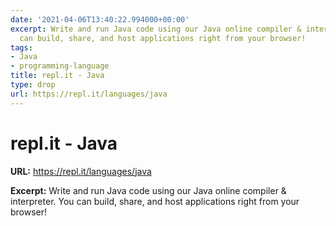 ```yaml
---
date: '2021-04-06T13:40:22.994000+00:00'
excerpt: Write and run Java code using our Java online compiler & interpreter. You
  can build, share, and host applications right from your browser!
tags:
- Java
- programming-language
title: repl.it - Java
type: drop
url: https://repl.it/languages/java
---
```


# repl.it - Java

**URL:** https://repl.it/languages/java

**Excerpt:** Write and run Java code using our Java online compiler & interpreter. You can build, share, and host applications right from your browser!
